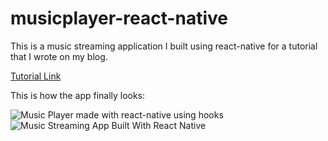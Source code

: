 # musicplayer-react-native
This is a music streaming application I built using react-native for a tutorial that I wrote on my blog.

[Tutorial Link](https://therohanbhatia.com/blog/music-player-app-using-react-native-hooks/)

This is how the app finally looks:

![Music Player made with react-native using hooks](https://user-images.githubusercontent.com/20585043/77481934-c3cf4f00-6e4a-11ea-98a5-6091230d467e.png) ![Music Streaming App Built With React Native](https://user-images.githubusercontent.com/20585043/77481962-d47fc500-6e4a-11ea-8c00-68c193358825.jpg)
